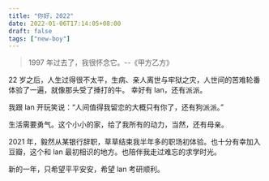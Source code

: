 ```yaml
---
title: "你好，2022"
date: 2022-01-06T17:14:05+08:00
draft: false
tags: ["new-boy"]
---
```


> 1997 年过去了，我很怀念它。--《甲方乙方》

22 岁之后，人生过得很不太平，生病、亲人离世与牢狱之灾，人世间的苦难轮番体验了一遍，就像那头受了捶打的牛。
幸好有 lan，还有派派。

我跟 lan 开玩笑说：“人间值得我留恋的大概只有你了，还有狗派派。”

生活需要勇气。这个小小的家，给了我所有的动力，当然，还有母亲。

2021 年，毅然从某银行辞职，草草结束我半年多的职场初体验。也十分有幸加入豆瓣，这个和 lan 最初相识的地方。也陪伴我走过难忘的求学时光。

新的一年，只希望平平安安，希望 lan 考研顺利。


